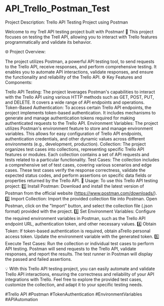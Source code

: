 # API_Trello_Postman_Test

Project Description: Trello API Testing Project using Postman

Welcome to my Trell API testing project built with Postman! 🚀 This project focuses on testing the Trell API, allowing you to interact with Trello features programmatically and validate its behavior.

🌐 Project Overview:

The project utilizes Postman, a powerful API testing tool, to send requests to the Trello API, receive responses, and perform comprehensive testing.
It enables you to automate API interactions, validate responses, and ensure the functionality and reliability of the Trello API.
⚙️ Key Features and Components:

Trello API Testing: The project leverages Postman's capabilities to interact with the Trello API using various HTTP methods such as GET, POST, PUT, and DELETE. It covers a wide range of API endpoints and operations.
Token-Based Authentication: To access certain Trello API endpoints, the project implements token-based authentication. It includes mechanisms to generate and manage authentication tokens required for making authenticated requests to the Trello API.
Environment Variables: The project utilizes Postman's environment feature to store and manage environment variables. This allows for easy configuration of Trello API endpoints, authentication credentials, and other dynamic values across different environments (e.g., development, production).
Collection: The project organizes test cases into collections, representing specific Trello API features or modules. Each collection contains a set of API requests and tests related to a particular functionality.
Test Cases: The collection includes a comprehensive set of test cases, covering various scenarios and edge cases. These test cases verify the response correctness, validate the expected status codes, and perform assertions on specific data fields or properties returned by the Trello API.
🔧 Usage:
To use this Trello API testing project:
1️⃣ Install Postman: Download and install the latest version of Postman from the official website (https://www.postman.com/downloads/).
2️⃣ Import Collection: Import the provided collection file into Postman. Open Postman, click on the "Import" button, and select the collection file (.json format) provided with the project.
3️⃣ Set Environment Variables: Configure the required environment variables in Postman, such as the Trello API endpoint URL, authentication token, and other necessary values.
4️⃣ Obtain Token: If token-based authentication is required, obtain aTrello personal access token. Update the environment variable with the generated token.
5️⃣ Execute Test Cases: Run the collection or individual test cases to perform API testing. Postman will send requests to the Trello API, validate responses, and report the results. The test runner in Postman will display the passed and failed assertions.

💡 With this Trello API testing project, you can easily automate and validate Trello API interactions, ensuring the correctness and reliability of your API integrations with Trello. Feel free to explore the provided test cases, customize the collection, and adapt it to your specific testing needs.

#Trello API #Postman #TokenAuthentication #EnvironmentVariables #APIAutomation
